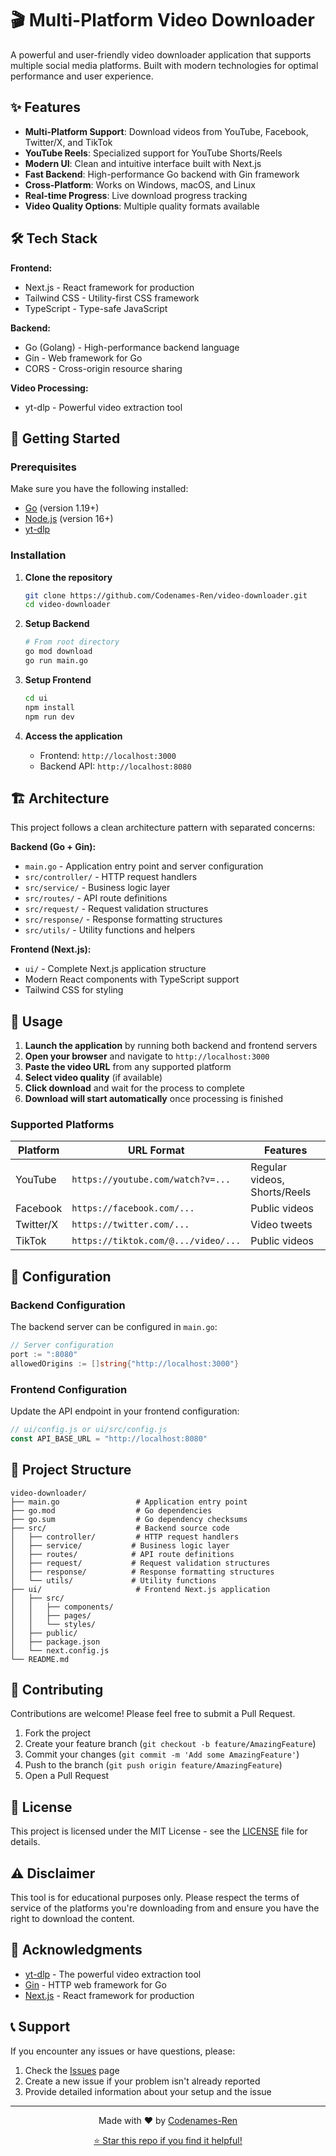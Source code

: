 # 🎬 Multi-Platform Video Downloader

A powerful and user-friendly video downloader application that supports multiple social media platforms. Built with modern technologies for optimal performance and user experience.

## ✨ Features

- **Multi-Platform Support**: Download videos from YouTube, Facebook, Twitter/X, and TikTok
- **YouTube Reels**: Specialized support for YouTube Shorts/Reels
- **Modern UI**: Clean and intuitive interface built with Next.js
- **Fast Backend**: High-performance Go backend with Gin framework
- **Cross-Platform**: Works on Windows, macOS, and Linux
- **Real-time Progress**: Live download progress tracking
- **Video Quality Options**: Multiple quality formats available

## 🛠️ Tech Stack

**Frontend:**
- Next.js - React framework for production
- Tailwind CSS - Utility-first CSS framework
- TypeScript - Type-safe JavaScript

**Backend:**
- Go (Golang) - High-performance backend language
- Gin - Web framework for Go
- CORS - Cross-origin resource sharing

**Video Processing:**
- yt-dlp - Powerful video extraction tool

## 🚀 Getting Started

### Prerequisites

Make sure you have the following installed:
- [Go](https://golang.org/dl/) (version 1.19+)
- [Node.js](https://nodejs.org/) (version 16+)
- [yt-dlp](https://github.com/yt-dlp/yt-dlp) 

### Installation

1. **Clone the repository**
   ```bash
   git clone https://github.com/Codenames-Ren/video-downloader.git
   cd video-downloader
   ```

2. **Setup Backend**
   ```bash
   # From root directory
   go mod download
   go run main.go
   ```

3. **Setup Frontend**
   ```bash
   cd ui
   npm install
   npm run dev
   ```

4. **Access the application**
   - Frontend: `http://localhost:3000`
   - Backend API: `http://localhost:8080`

## 🏗️ Architecture

This project follows a clean architecture pattern with separated concerns:

**Backend (Go + Gin):**
- `main.go` - Application entry point and server configuration
- `src/controller/` - HTTP request handlers
- `src/service/` - Business logic layer
- `src/routes/` - API route definitions
- `src/request/` - Request validation structures
- `src/response/` - Response formatting structures
- `src/utils/` - Utility functions and helpers

**Frontend (Next.js):**
- `ui/` - Complete Next.js application structure
- Modern React components with TypeScript support
- Tailwind CSS for styling

## 📖 Usage

1. **Launch the application** by running both backend and frontend servers
2. **Open your browser** and navigate to `http://localhost:3000`
3. **Paste the video URL** from any supported platform
4. **Select video quality** (if available)
5. **Click download** and wait for the process to complete
6. **Download will start automatically** once processing is finished

### Supported Platforms

| Platform | URL Format | Features |
|----------|------------|----------|
| YouTube | `https://youtube.com/watch?v=...` | Regular videos, Shorts/Reels |
| Facebook | `https://facebook.com/...` | Public videos |
| Twitter/X | `https://twitter.com/...` | Video tweets |
| TikTok | `https://tiktok.com/@.../video/...` | Public videos |

## 🔧 Configuration

### Backend Configuration

The backend server can be configured in `main.go`:

```go
// Server configuration
port := ":8080"
allowedOrigins := []string{"http://localhost:3000"}
```

### Frontend Configuration

Update the API endpoint in your frontend configuration:

```javascript
// ui/config.js or ui/src/config.js
const API_BASE_URL = "http://localhost:8080"
```

## 📁 Project Structure

```
video-downloader/
├── main.go                 # Application entry point
├── go.mod                  # Go dependencies
├── go.sum                  # Go dependency checksums
├── src/                    # Backend source code
│   ├── controller/         # HTTP request handlers
│   ├── service/           # Business logic layer
│   ├── routes/            # API route definitions
│   ├── request/           # Request validation structures
│   ├── response/          # Response formatting structures
│   └── utils/             # Utility functions
├── ui/                     # Frontend Next.js application
│   ├── src/
│   │   ├── components/
│   │   ├── pages/
│   │   └── styles/
│   ├── public/
│   ├── package.json
│   └── next.config.js
└── README.md
```

## 🤝 Contributing

Contributions are welcome! Please feel free to submit a Pull Request.

1. Fork the project
2. Create your feature branch (`git checkout -b feature/AmazingFeature`)
3. Commit your changes (`git commit -m 'Add some AmazingFeature'`)
4. Push to the branch (`git push origin feature/AmazingFeature`)
5. Open a Pull Request

## 📝 License

This project is licensed under the MIT License - see the [LICENSE](LICENSE) file for details.

## ⚠️ Disclaimer

This tool is for educational purposes only. Please respect the terms of service of the platforms you're downloading from and ensure you have the right to download the content.

## 🙏 Acknowledgments

- [yt-dlp](https://github.com/yt-dlp/yt-dlp) - The powerful video extraction tool
- [Gin](https://github.com/gin-gonic/gin) - HTTP web framework for Go
- [Next.js](https://nextjs.org/) - React framework for production

## 📞 Support

If you encounter any issues or have questions, please:
1. Check the [Issues](https://github.com/Codenames-Ren/video-downloader/issues) page
2. Create a new issue if your problem isn't already reported
3. Provide detailed information about your setup and the issue

---

<p align="center">
  Made with ❤️ by <a href="https://github.com/Codenames-Ren">Codenames-Ren</a>
</p>

<p align="center">
  <a href="https://github.com/Codenames-Ren/video-downloader/stargazers">⭐ Star this repo if you find it helpful!</a>
</p>
